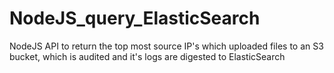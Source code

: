 # NodeJS_query_ElasticSearch
NodeJS API to return the top most source IP's which uploaded files to an S3 bucket, which is audited and it's logs are digested to ElasticSearch
